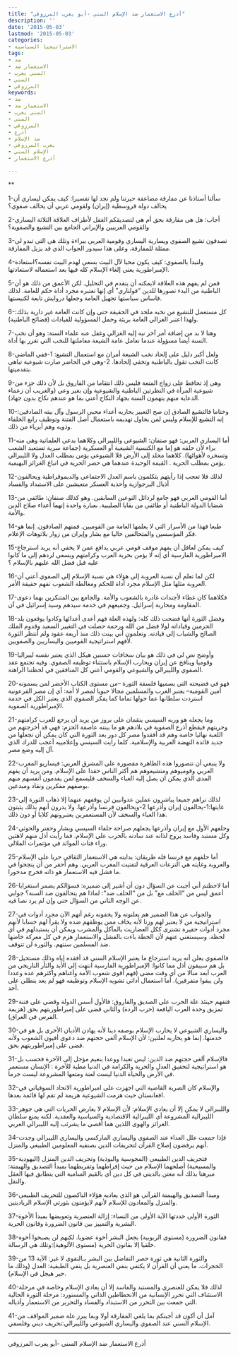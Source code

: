```yaml
---
title: "أذرع الاستعمار ضد الإسلام السني -أبو يعرب المرزوقي"
description: ''
date: '2015-05-03'
lastmod: '2015-05-03'
categories:
- الاستراتيجيا السياسية
tags:
- ضد
- الاستعمار ضد
- السني يعرب
- السني
- المرزوقي
keywords:
- ضد
- الاستعمار ضد
- السني يعرب
- السني
- المرزوقي
- أذرع
- ضد الإسلام
- يعرب المرزوقي
- الإسلام السني
- أذرع الاستعمار

---
```

**



1-سألنا أستاذنا عن مفارقة مضاعفة حيرتنا ولم نجد لها تفسيرا: كيف يمكن ليساري أن يحالف دولة قروسطية (إيران) ولقومي عربي أن يحالف صفوي؟

2-أجاب: هل هي مفارقة بحق أم هي لتصديقكم الغفل لأطراف العلاقة الثلاثة اليساري والقومي العربيين والإيراني الجامع بين التشيع والصفوية؟

3-تصدقون تشيع الصفوي ويسارية اليساري وقومية العربي ببراءة وتلك هي التي تبدو لي ممثلة للمفارقة. وعلى هذا سيدور الجواب الذي قد يزيل المفارقة.

4-ولنبدأ بالصفوي: كيف يكون محبا لآل البيت بسعي لهدم البيت نفسه؟استعادة الإمبراطورية يعني إلغاء الإسلام كله فيها بعد استعماله لاستعادتها.

5-فمن لم يفهم هذه العلاقة لايمكنه أن يتقدم في التحليل. لكن الأعمق من ذلك هو أن الباطنية من البدء تصورها للدين “فولتاري” أي إنها تعتبره مجرد أداة حكم للعامة. لذلك فاساس سياستها تجهيل العامة وجعلها دروايش تابعة لكنيستها.

6-كل مستعمل للتشيع من نخبه ملحد في الحقيقة حتى وإن كانت العامة غير دارية بذلك: ولهذا اعتبر الغزالي العامة بريئة وحمل المسؤولية للقيادات (فضائح الباطنية).

7-وهنا لا بد من إضافة أمر آخر نبه إليه الغزالي وغفل عنه علماء السنة: وهو أن نخب السنة أيضا مسؤولة عندما تعامل عامة الشيعة معاملتها للنخب التي تغرر بها أداة.

8-ولعل أكبر دليل على إلحاد نخب الشيعة أمران مع استعمال التشيع: 1-ففي الماضي كانت النخب تقول بالباطنية وتخفي إلحادها. 2-وهي في الحاضر صارت شيوعية تباهي بتقدميتها.

9-وهي إذ تحافظ على زواج المتعة فليس ذلك انتقاما من الفاروق بل لأن ذلك جزء من شيوعية المرأة في النظرتين الباطنية والشيوعية وإن بغير وعي (والغريب أن زعماء الدعاية منهم يتهمون السنة بجهاد النكاح أعني بما هو عندهم نكاح بدون جهاد).

10-وختاما فالتشيع الصادق إن صح التعبير يحاربه أعداء محبي الرسول وآل بيته الصادقين: إنه التشيع للإسلام وليس لمن يحاول تهديمه باستعمال أصل الفتنة وتوظيف رابع الخلفاء وذويه وهم أبرياء من ذلك.

11-أما اليساري العربي: فهو صنفان: الشيوعي والليبرالي وكلاهما يدعي العلمانية وهي منه براء لأن حلفه هو إما مع الكنسية الشيعية أو العسكرية (جماعة سرية تستعبد الشعب وتسخره لأهوائها). كلاهما مخلد إلى الأرض فلا الشيوعي يؤمن بمطلب العدل ولا الليبرالي يؤمن بمطلب الحرية . القيمة الوحيدة عندهما هي حصر الحرية في اتباع الغرائز البهيمية.

12-لذلك فلا تعجب إذا رأيتهم يتكلمون باسم العدل الاجتماعي والديموقراطية ويحالفون أذيال البرجوازية وأحذية العسكر متعيشين على الاستبداد والفساد

13-أما القومي العربي فهو جامع لرذائل النوعين السابقين. وهو كذلك صنفان: طائفي من شضايا الدولة الباطنية أو طائفي من بقايا الصليبية. بعبارة واحدة إنهما أعداء صلاح الدين والأمة.

14-طبعا فهذا من الأسرار التي لا يعلمها العامة من القوميين. فمنهم الصادقون. إنما هو فكر المؤسسين والمتحالفين حاليا مع بشار وإيران من زوار بلاتوهات الإعلام.

15-كيف يمكن لعاقل أن يفهم موقف قومي عربي يدافع عمن لا يخفي أنه يريد استرجاع الامبراطورية الفارسية أي إنه لا يؤمن بحرية العرب وكرامتهم ويسعى لردهم إلى ما كانوا عليه قبل فضل الله عليهم بالإسلام ؟

16-لكن لما تعلم أن نسبة العروبة إلى هؤلاء هي نسبة الإسلام إلى الصفوي أعني أن العروبة مثلها مثل الإسلام مجرد أداة للحكم ومغالطة الشعوب تفهم حقيقة الأمر.

17-فكلاهما كان غطاء لأجندات غادرة بالشعوب والأمة. والجامع بين المتنكرين بهما دعوى المقاومة ومحاربة إسرائيل. وجميعهم في خدمة سيدهم وسيد إسرائيل في آن.

18-وفضل الثورة أنها فضحت ذلك كله: ولهذه العلة فهم أعدى أعدائها وكادوا يوقعون بلد الحرمين وقياداته لولا فضل من الله ورحمة حصلت في التغيير السعيد وقدوم الملك الصالح والشباب إلى قيادته. وتعلمون أني بينت ذلك منذ أربعة عقود ولم أنتظر الثورة لأفهم استراتيجية القوميين واليساريين والصفويين.

19-وأوضح نص لي في ذلك هو بيان سخافات حسنين هيكل الذي يعتبر نفسه ليبراليا وقوميا وينافح عن إيران ويحارب الإسلام باستثناء توظيفه الصفوي. وفيه تجتمع عقد الصفوي والليبرالي والشيوعي والقومي أعني كل المنافقين في لحظتنا الراهنة.

20-فهو في فضيحته التي يسميها فلسفة الثورة –من مستوى الكتاب الأخضر لمن يسمونه أمين القومية– يعتبر العرب والمسلمين مجالا حيويا لمصر لا أمة: أي إن مصر الفرعونية استردت سلطانها عما حولها تماما كما يفكر الصفوي الذي يعتبر الكل في خدمة الإمبراطورية الصفوية.

21-وما يجعله هو وربه السيسي ينقمان على بروز من يريد أن يرجع للعرب كرامتهم وحريتهم فيقطع أذرع الصفوية في بلادهم هو ما بينته عاصفة الحزم: فهي قد أخرجتهم من اللعبة نهائيا خاصة وهم قد أفقدوا مصر كل دور بعد الثورة التي كان يمكن أن تجعلها من جديد قائدة النهضة العربية والإسلامية. كلما رايت السيسي وإعلامييه أعجب للدرك الذي آل إليه وضع مصر.

22-ولا ينبغي أن تتصوروا هذه الظاهرة مقصورة على المشرق العربي: فيساريو المغرب العربي وقوميوهم ومتشيعوهم هم أكثر الناس حقدا على الإسلام. ومن يريد أن يفهم المدى الذي يمكن ان يصل إليه الغباء والسخف فليسمع لمن يقدمون أنفسهم منهم بوصفهم مفكرين ونقاد ومبدعين.

23-لذلك تراهم جميعا يباشرون عملين عدوانيين لن يوقفهم عنهما إلا ذهاب الثورة إلى غايتها:1-يحالفون إيران وأذرعها 2-ويحالفون فرنسا وأذرعها. ولا يدرون أنهم بذلك يثبتون هذا الغباء والسخف لأن المستعمرين يعتبرونهم كلابا أو دون ذلك.

24-وحلفهم الأول مع إيران وأذرعها يجعلهم صراحة حلفاء السيسي وبشار وحفتر والحوثي وكل مستبد وفاسد يروج لذاته عند سادته بالحرب على الإسلام. فما رأيت أذل منهم لاهثين وراء فتات الموائد في مؤتمرات الملالي.

25-أما حلفهم مع فرنسا فله طريقان: بدايته هي الاستعمار الثقافي حربا على الإسلام والعروبة وغايته هي النزعات العرقية لتفتيت المغرب العربي. وهم أحقر من أن ينجحوا في ما فشل فيه الاستعمار هو ذاته فخرج مدحورا.

26-أما لاحظتم أني أجبت عن السؤال دون أن أشير إلى ضميره: فسؤالكم يضمر استغرابا أعمق ليس من “الحلف مع” بل من “الحلف ضد“: لماذا هم يتحالفون ضد السنة؟ جوابي عن الوجه الثاني من السؤال حتى وإن لم يرد نصا فيه.

27-والجواب عن هذا الضمير هم يعلنونه ولا يخفونه رغم أنهم الآن مجرد أدوات في استراتيجية من لا يعتبر لهم وزنا لأنه يخاف ممن يوظفهم ضده ولا يقرأ لهم حسابا لأنهم مجرد أدوات حقيرة تشترى ككل العضاريت بالمآكل والمشرب ويمكن أن يستبدلهم في أي لحظة. وسيستغني عنهم لأن الخطة باءت بالفشل والاستعمار هزم في كل معركة خاضها ضد المسلمين سنتهم. والثورة لن تتوقف.

28-فالصفوي يعلن أنه يريد استرجاع ما يعتبر الإسلام السني قد أفقده إياه وذلك مستحيل بل هم سيبقون أذل مما كانوا: الإمبراطورية الفارسية انتهت إلى الأبد والثأر التاريخي من العرب أبعد منالا من أي وقت مضى (فهم أقوى شعوب الأمة وأغناهم واكثرهم عدة وعددا ولن يبقوا متفرقين). أما استعمال أداتي تشويه الإسلام وتوظيفه فهو لم يعد ينطلي على أحد.

29-فتفهم حينئذ علة الحرب على الصديق والفاروق: فالأول أسس الدولة وقضى على فتنة تمزيق وحدة العرب اليافعة (حرب الردة) والثاني قضى على إمبراطوريتهم بحق (هزيمة الفرس في العراق).

30-واليساري الشيوعي لا يحارب الإسلام بوصفه دينا لأنه يهادن الأديان الأخرى بل هو في خدمتها. إنما هو يحاربه لعلتين: لأن الإسلام ألغى حجتهم ضد دعوى أفيون الشعوب ولأنه قضى على إمبراطوريتهم بحق.

31-فالإسلام ألغى حجتهم ضد الدين: ليس تعبدا ووعدا بنعيم مؤجل إلى الآخرة فحسب بل هو استراتيجية لتحقيق العدل والحرية والكرامة في الدنيا مطية للآخرة : الإنسان مستعمر في الأرض والحياة الدنيا ليست لعنة ومتعها المشروعة ليست جرما.

32-والإسلام كان الضربة القاضية التي اجهزت على امبراطورية الاتحاد السوفياتي في افغانستان حيث هزمت الشيوعية هزيمة لم تقم لها قائمة بعدها.

33-والليبرالي لا يمكن إلا أن يعادي الإسلام: لأن الإسلام لا يعارض الحريات التي هي جوهر الليبرالية المشروعة أي الليبرالية الاقتصادية والسياسية والعقدية. لكنه يمنع سلطان الغرائز والهوى اللذين هما أقصى ما يشرئب إليه الليبرالي العربي.

34-فإذا جمعت علل العداء عند الصفوي واليساري الماركسي واليساري الليبرالي وجدت أنهم يرفضون إصلاح القرآن لتحريفات الدين بصنفيه المعلومين الطبيعي والمنزل.

35-فتحريف الدين الطبيعي (المجوسية والبوذية) وتحريف الدين المنزل (اليهودية والمسيحية) أصلحهما الإسلام من حيث إفراطهما وتفريطهما بمبدأ التصديق والهيمنة: مبرهنا بذلك أنه معتن بالديني في كل دين أي بالقيم السامية التي يتطابق فيها العقل والنقل.

36-ومبدأ التصديق والهيمنة القرآني هو الذي يعاديه هؤلاء الناكصون للتحريف الطبيعي والمنزل والمعادون للإسلام لأنهم لايؤمنون بثورتي الإسلام الرياديتين.

37-الثورة الأولى حددتها الآية الأولى من النساء: إزالة العنصرية وتعويضها بمبدأ الأخوة البشرية والتمييز بين قانون الضرورة وقانون الحرية.

38-فقانون الضرورة (مستوى الربوبية) يجعل البشر أخوة عضويا. لكنهم لن يصبحوا أخوة خلقيا إلا بقانون الحرية (مستوى الألوهية):وتلك هي الرسالة.

39-والثورة الثانية هي ثورة حصر التفاضل بين البشر بـالتقوى لا غير: الآية 13 من الحجرات. ما يعني أن القرآن لا يكتفي بنفي العنصرية بل ينفي الطبقية: العدل (وذلك ما حير هيجل في الإسلام).

40-لذلك فلا يمكن للعنصري والمستبد والفاسد إلا أن يعادي الإسلام وخاصة في مرحلة الاستئناف التي تحرر الإنسانية من الانحطاطين الذاتي والمستورد: مرحلة الثورة الحالية التي جمعت بين التحرر من الاستبداد والفساد والتحرير من الاستعمار وأذياله.

41-آمل أن أكون قد أجبتكم بما يلغي المفارقة أولا وبما يبرز علة ضمير المواقف من الإسلام السني عند الصفوي واليساري الشيوعي والليبرالي:تحريف ديني وفلسفي.

---

أذرع الاستعمار ضد الإسلام السني -أبو يعرب المرزوقي

###